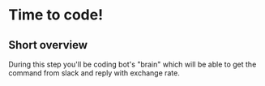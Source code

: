 # Time to code!

## Short overview

During this step you'll be coding bot's "brain" which will be able to get the command from slack and reply with exchange rate.



